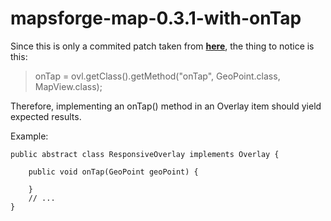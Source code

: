 mapsforge-map-0.3.1-with-onTap
==============================

Since this is only a commited patch taken from **[here](https://code.google.com/p/mapsforge/issues/attachmentText?id=336&aid=3360005000&name=TouchEventHandler-r2106.patch&token=0P8mhXQZw5JU8cyFmuognsDiuWE%3A1389987593337)**, the thing to notice is this:
> onTap = ovl.getClass().getMethod("onTap", GeoPoint.class, MapView.class);

Therefore, implementing an onTap() method in an Overlay item should yield expected results.

Example:
```
public abstract class ResponsiveOverlay implements Overlay {
	
	public void onTap(GeoPoint geoPoint) {

	}
	// ...
}
